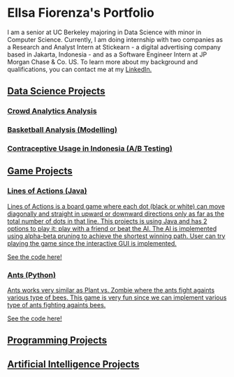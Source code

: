 # Ellsa Fiorenza's Portfolio
I am a senior at UC Berkeley majoring in Data Science with minor in Computer Science. Currently, I am doing internship with two companies as a Research and Analyst Intern at Stickearn - a digital advertising company based in Jakarta, Indonesia - and as a Software Engineer Intern at JP Morgan Chase & Co. US. To learn more about my background and qualifications, you can contact me at my <a href="https://www.linkedin.com/in/ellsa-fiorenza/">LinkedIn.

## Data Science Projects
### Crowd Analytics Analysis

### Basketball Analysis (Modelling)

### Contraceptive Usage in Indonesia (A/B Testing)



## Game Projects
### Lines of Actions (Java)
Lines of Actions is a board game where each dot (black or white) can move diagonally and straight in upward or downward directions only as far as the total number of dots in that line. This projects is using Java and has 2 options to play it: play with a friend or beat the AI. The AI is implemented using alpha-beta pruning to achieve the shortest winning path. User can try playing the game since the interactive GUI is implemented.

<a href="https://github.com/ellsafiorenza/ellsafiorenza.github.io/tree/main/loa"> See the code here!

### Ants (Python)
Ants works very similar as Plant vs. Zombie where the ants fight againts various type of bees. This game is very fun since we can implement various type of ants fighting againts bees.

<a href="https://github.com/ellsafiorenza/ellsafiorenza.github.io/tree/main/ants" class="button">See the code here!


## Programming Projects



## Artificial Intelligence Projects



